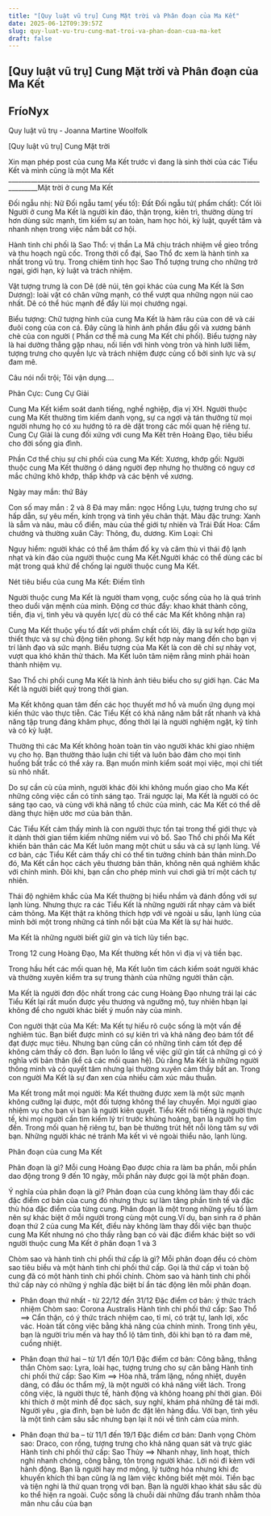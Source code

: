 ```yaml
---
title: "[Quy luật vũ trụ] Cung Mặt trời và Phân đoạn của Ma Kết"
date: 2025-06-12T09:39:57Z
slug: quy-luat-vu-tru-cung-mat-troi-va-phan-doan-cua-ma-ket
draft: false
---
```


## [Quy luật vũ trụ] Cung Mặt trời và Phân đoạn của Ma Kết

## FríoNyx

Quy luật vũ trụ - Joanna Martine Woolfolk

[Quy luật vũ trụ] Cung Mặt trời

Xin mạn phép post của cung Ma Kết trước vì đang là sinh thời của các Tiểu Kết và mình cũng là một Ma Kết 
_______________________________________________________________________________________Mặt trời ở cung Ma Kết



​Đối ngẫu nhị: Nữ
Đối ngẫu tam( yếu tố): Đất
Đối ngẫu tứ( phẩm chất): Cốt lõi
Người ở cung Ma Kết là người kín đáo, thận trọng, kiên trì, thường dùng trí hơn dùng sức mạnh, tìm kiếm sự an toàn, ham học hỏi, kỷ luật, quyết tâm và nhanh nhẹn trong việc nắm bắt cơ hội.

Hành tinh chi phối là Sao Thổ: vị thần La Mã chịu trách nhiệm về gieo trồng và thu hoạch ngũ cốc. Trong thời cổ đại, Sao Thổ đc xem là hành tinh xa nhất trong vũ trụ. Trong chiêm tinh học Sao Thổ tượng trưng cho những trở ngại, giới hạn, kỷ luật và trách nhiệm.

Vật tượng trưng là con Dê (dê núi, tên gọi khác của cung Ma Kết là Sơn Dương): loài vật có chân vững mạnh, có thể vượt qua những ngọn núi cao nhất. Dê có thể húc mạnh để đẩy lùi mọi chướng ngại.

Biểu tượng: Chữ tượng hình của cung Ma Kết là hàm râu của con dê và cái đuôi cong của con cá. Đây cũng là hình ảnh phần đầu gối và xương bánh chè của con người ( Phần cơ thể mà cung Ma Kết chi phối). Biểu tượng này là hai dường thẳng gặp nhau, nối liền với hình vòng tròn và hình lưỡi liềm, tượng trưng cho quyền lực và trách nhiệm được củng cố bởi sinh lực và sự đam mê.

Câu nói nổi trội; Tôi vận dụng....

Phân Cực: Cung Cự Giải

Cung Ma Kết kiểm soát danh tiếng, nghề nghiệp, địa vị XH. Người thuộc cung Ma Kết thường tìm kiếm danh vọng, sự ca ngợi và tán thưởng từ mọi người nhưng họ có xu hướng tỏ ra dè dặt trong các mối quan hệ riêng tư. Cung Cự Giải là cung đối xứng với cung Ma Kết trên Hoàng Đạo, tiêu biểu cho đời sống gia đình.

Phần Cơ thể chịu sự chi phối của cung Ma Kết: 
Xương, khớp gối: Người thuộc cung Ma Kết thường ó dáng người đẹp nhưng họ thường có nguy cơ mắc chứng khô khớp, thấp khớp và các bệnh về xương.

Ngày may mắn: thứ Bảy

Con số may mắn : 2 và 8
Đá may mắn: ngọc Hồng Lựu, tượng trưng cho sự hấp dẫn, sự yêu mến, kính trọng và tình yêu chân thật.
Màu đặc trưng: Xanh là sẫm và nâu, màu cổ điển, màu của thế giới tự nhiên và Trái Đất
Hoa: Cẩm chướng và thường xuân
Cây: Thông, đu, dương.
Kim Loại: Chì

Nguy hiểm: người khác có thể âm thầm đố kỵ và căm thù vì thái độ lạnh nhạt và kín đáo của người thuộc cung Ma Kết.Người khác có thể dùng các bí mật trong quá khứ để chống lại người thuộc cung Ma Kết.

Nét tiêu biểu của cung Ma Kết: Điềm tĩnh

​Người thuộc cung Ma Kết là người tham vọng, cuộc sống của họ là quá trình theo duổi vận mệnh của mình. Động cơ thúc đẩy: khao khát thành công, tiền, địa vị, tình yêu và quyền lực( dù có thể các Ma Kết không nhận ra)

Cung Ma Kết thuộc yếu tố đất với phầm chất cốt lõi, đây là sự kết hợp giữa thiết thực và sự chủ động tiên phong. Sự kết hợp này mang đến cho bạn vị trí lãnh đạo và sức mạnh.
Biểu tượng của Ma Kết là con dê chỉ sự nhảy vọt, vượt qua khó khăn thử thách. Ma Kết luôn tâm niệm rằng mình phải hoàn thành nhiệm vụ.

Sao Thổ chi phối cung Ma Kết là hình ảnh tiêu biểu cho sự giới hạn. Các Ma Kết là người biết quý trong thời gian.

Ma Kết không quan tâm đến các học thuyết mơ hồ và muốn ứng dụng mọi kiến thức vào thực tiễn. Các Tiểu Kết có khả năng năm bắt rất nhanh và khả năng tập trung đáng khâm phục, đồng thời lại là người nghiệm ngặt, kỹ tính và có kỷ luật.

Thường thì các Ma Kết không hoàn toàn tin vào người khác khi giao nhiệm vụ cho họ. Bạn thường thảo luận chi tiết và luôn bảo đảm cho mọi tình huống bất trắc có thể xảy ra. Bạn muốn mình kiểm soát mọi việc, mọi chi tiết sù nhỏ nhất.

Do sự cần cù của mình, người khác đôi khi không muốn giao cho Ma Kết những công việc cần có tính sáng tạo. Trái ngược lại, Ma Kết là người có óc sáng tạo cao, và cùng với khả năng tổ chức của mình, các Ma Kết có thể dễ dàng thực hiện ước mơ của bản thân.

Các Tiểu Kết cảm thấy mình là con người thực tồn tại trong thế giới thực và ít dành thời gian tiềm kiếm những niềm vui vô bổ. Sao Thổ chi phối Ma Kết khiến bản thân các Ma Kết luôn mang một chút u sầu và cả sự lạnh lùng. Về cơ bản, các Tiểu Kết cảm thấy chỉ có thể tin tưởng chính bản thân mình.Do đó, Ma Kết cần học cách yêu thương bản thân, không nên quá nghiêm khắc với chính mình. Đôi khi, bạn cần cho phép mình vui chơi giả trí một cách tự nhiên.

Thái độ nghiêm khắc của Ma Kết thường bị hiểu nhầm và đánh đồng với sự lạnh lùng. Nhưng thực ra các Tiểu Kết là những người rất nhạy cảm và biết cảm thông. Ma Kệt thật ra không thích hợp với vẻ ngoài u sầu, lạnh lùng của mình bởi một trong những cá tính nổi bật của Ma Kết là sự hài hước.

Ma Kết là những người biết giữ gìn và tích lũy tiền bạc.

Trong 12 cung Hoàng Đạo, Ma Kết thường kết hôn vì địa vị và tiền bạc.

Trong hầu hết các mối quan hệ, Ma Kết luôn tìm cách kiểm soát người khác và thường xuyên kiểm tra sự trung thành của những người thân cận.

Ma Kết là người đơn độc nhất trong các cung Hoàng Đạo nhưng trái lại các Tiểu Kết lại rất muốn được yêu thương và ngưỡng mộ, tuy nhiên hbạn lại không để cho người khác biết ý muốn này của mình.


Con người thật của Ma Kết:
Ma Kết tự hiểu rõ cuộc sống là một vấn đề nghiêm túc. Bạn biết được mình có sự kiên trì và khả năng đeo bám tốt để đạt được mục tiêu. Nhưng bạn cũng cần có những tình cảm tốt đẹp để không cảm thấy cô đơn. Bạn luôn lo lắng về việc giữ gìn tất cả những gì có ý nghĩa với bản thân (kể cả các mối quan hệ). Dù rằng Ma Kết là những người thông minh và có quyết tâm nhưng lại thường xuyên cảm thấy bất an. Trong con người Ma Kết là sự đan xen của nhiều cảm xúc mâu thuẫn.

Ma Kết trong mắt mọi người:
Ma Kết thường được xem là một sức mạnh không cưỡng lại được, một đối tượng không thể lay chuyển. Mọi người giao nhiệm vụ cho bạn vì bạn là người kiên quyết. Tiểu Kết nổi tiếng là người thực tế, khi mọi người cần tìm kiếm lý trí trước khủng hoảng, bạn là người họ tìm đến. Trong mối quan hệ riêng tư, bạn bè thường trút hết nỗi lòng tâm sự với bạn. Những người khác né tránh Ma kết vì vẻ ngoài thiểu não, lạnh lùng.


Phân đoạn của cung Ma Kết


​Phân đoạn là gì? Mỗi cung Hoàng Đạo được chia ra làm ba phần, mỗi phần dao động trong 9 đến 10 ngày, mỗi phần này được gọi là một phân đoạn.

Ý nghĩa của phân đoạn là gì? Phân đoạn của cung không làm thay đổi các đặc điểm cơ bản của cung đó nhưng thực sự làm tăng phần tinh tế và đặc thù hóa đặc điểm của từng cung. Phân đoạn là một trong những yếu tố làm nên sự khác biệt ở mỗi người trong cùng một cung.Ví dụ, bạn sinh ra ở phân đoạn thứ 2 của cung Ma Kết, điều này không làm thay đổi việc bạn thuộc cung Ma Kết nhưng nó cho thấy rằng bạn có vài đặc điểm khác biệt so với người thuộc cung Ma Kết ở phân đoạn 1 và 3

Chòm sao và hành tinh chi phối thứ cấp là gì? Mỗi phân đoạn đều có chòm sao tiêu biểu và một hành tinh chi phối thứ cấp. Gọi là thứ cấp vì toàn bộ cung đã có một hành tinh chi phối chính. Chòm sao và hành tinh chi phối thứ cấp này có những ý nghĩa đặc biệt bí ẩn tác động lên mỗi phân đoạn.

+ Phân đoạn thứ nhất - từ 22/12 đến 31/12
Đặc điểm cơ bản: ý thức trách nhiệm
Chòm sao: Corona Australis
Hành tinh chi phối thứ cấp: Sao Thổ
==> Cẩn thận, có ý thức trách nhiệm cao, tỉ mỉ, có trật tự, lanh lợi, xốc vác. Hoàn tất công việc bằng khả năng của chính mình. Trong tình yêu, bạn là người trìu mến và hay thổ lộ tâm tình, đôi khi bạn tỏ ra đam mê, cuồng nhiệt.


+ Phân đoạn thứ hai – từ 1/1 đến 10/1
Đặc điểm cơ bản: Công bằng, thẳng thắn
Chòm sao: Lyra, loài hạc, tượng trưng cho sự cân bằng
Hành tinh chi phối thứ cấp: Sao Kim
==> Hòa nhã, trầm lặng, nồng nhiệt, duyên dàng, có đầu óc thẩm mỹ, là một người có khả năng viết lách. Trong công việc, là người thực tế, hành động và không hoang phí thời gian. Đôi khi thích ở một mình để đọc sách, suy nghĩ, khám phá những đề tài mới. Người yêu , gia đình, bạn bè luôn đc đặt lên hàng đầu. Với bạn, tình yêu là một tình cảm sâu sắc nhưng bạn lại ít nói về tình cảm của mình.



+ Phân đoạn thứ ba – từ 11/1 đến 19/1
Đặc điểm cơ bản: Danh vọng
Chòm sao: Draco, con rồng, tượng trưng cho khả năng quan sát và trực giác
Hành tinh chi phối thứ cấp: Sao Thủy
==> Nhanh nhạy, linh hoạt, thích nghi nhanh chóng, công bằng, tôn trọng người khác. Lời nói đi kèm với hành động. Bạn là người hay mơ mộng, lý tưởng hóa nhưng khi đc khuyến khích thì bạn cũng là ng làm việc không biết mệt mỏi. Tiền bạc và tiện nghi là thứ quan trọng với bạn. Bạn là người khao khát sâu sắc dù ko thể hiện ra ngoài. Cuộc sống là chuỗi dài những đấu tranh nhằm thỏa mãn nhu cầu của bạn